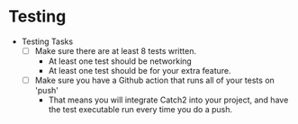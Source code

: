 # Testing

- Testing Tasks
  - [ ] Make sure there are at least 8 tests written.
  	- At least one test should be networking
	- At least one test should be for your extra feature.
  - [ ] Make sure you have a Github action that runs all of your tests on 'push'
  	- That means you will integrate Catch2 into your project, and have the test executable run every time you do a push.

